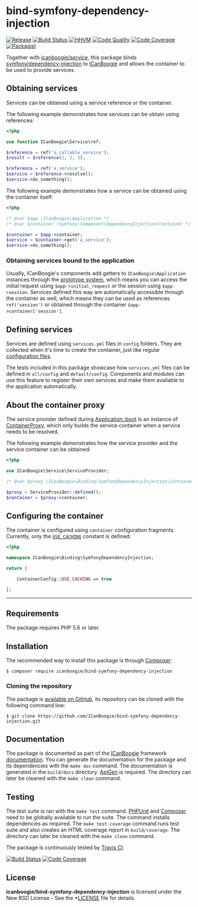 # bind-symfony-dependency-injection

[![Release](https://img.shields.io/packagist/v/ICanBoogie/bind-symfony-dependency-injection.svg)](https://packagist.org/packages/ICanBoogie/bind-symfony-dependency-injection)
[![Build Status](https://img.shields.io/travis/ICanBoogie/bind-symfony-dependency-injection.svg)](http://travis-ci.org/ICanBoogie/bind-symfony-dependency-injection)
[![HHVM](https://img.shields.io/hhvm/ICanBoogie/bind-symfony-dependency-injection.svg)](http://hhvm.h4cc.de/package/ICanBoogie/bind-symfony-dependency-injection)
[![Code Quality](https://img.shields.io/scrutinizer/g/ICanBoogie/bind-symfony-dependency-injection.svg)](https://scrutinizer-ci.com/g/ICanBoogie/bind-symfony-dependency-injection)
[![Code Coverage](https://img.shields.io/coveralls/ICanBoogie/bind-symfony-dependency-injection.svg)](https://coveralls.io/r/ICanBoogie/bind-symfony-dependency-injection)
[![Packagist](https://img.shields.io/packagist/dt/ICanBoogie/bind-symfony-dependency-injection.svg)](https://packagist.org/packages/ICanBoogie/bind-symfony-dependency-injection)

Together with [icanboogie/service][], this package binds [symfony/dependency-injection][] to
[ICanBoogie][] and allows the container to be used to provide services.





## Obtaining services

Services can be obtained using a service reference or the container.

The following example demonstrates how services can be obtain using references:

```php
<?php

use function ICanBoogie\Service\ref;

$reference = ref('a_callable_service');
$result = $reference(1, 2, 3);

$reference = ref('a_service');
$service = $reference->resolve();
$service->do_something();
```

The following example demonstrates how a service can be obtained using the container itself:

```php
<?php

/* @var $app \ICanBoogie\Application */
/* @var $container \Symfony\Component\DependencyInjection\Container */

$container = $app->container;
$service = $container->get('a_service');
$service->do_something();
```





### Obtaining services bound to the application

Usually, ICanBoogie's components add getters to `ICanBoogie\Application` instances through the
[prototype system][], which means you can access the initial request using `$app->initial_request`
or the session using `$app->session`. Services defined this way are automatically accessible through
the container as well, which means they can be used as references `ref('session')` or obtained
through the container `$app->container['session']`.





## Defining services

Services are defined using `services.yml` files in `config` folders. They are collected when it's
time to create the container, just like regular [configuration files][].

The tests included in this package showcase how `services.yml` files can be defined in `all/config`
and `default/config`. Components and modules can use this feature to register their own services and
make them available to the application automatically.





## About the container proxy

The service provider defined during [Application::boot][] is an instance of [ContainerProxy][],
which only builds the service container when a service needs to be resolved.

The following example demonstrates how the service provider and the service container can be obtained:

```php
<?php

use ICanBoogie\Service\ServiceProvider;

/* @var $proxy \ICanBoogie\Binding\SymfonyDependencyInjection\ContainerProxy */

$proxy = ServiceProvider::defined();
$container = $proxy->container;
```





## Configuring the container

The container is configured using `container` configuration fragments. Currently, only the
[`USE_CACHING`][] constant is defined:

```php
<?php

namespace ICanBoogie\Binding\SymfonyDependencyInjection;

return [

	ContainerConfig::USE_CACHING => true

];
```





----------





## Requirements

The package requires PHP 5.6 or later.





## Installation

The recommended way to install this package is through [Composer](http://getcomposer.org/):

```
$ composer require icanboogie/bind-symfony-dependency-injection
```





### Cloning the repository

The package is [available on GitHub][], its repository can be cloned with the following command
line:

	$ git clone https://github.com/ICanBoogie/bind-symfony-dependency-injection.git





## Documentation

The package is documented as part of the [ICanBoogie][] framework [documentation][]. You can
generate the documentation for the package and its dependencies with the `make doc` command. The
documentation is generated in the `build/docs` directory. [ApiGen](http://apigen.org/) is required.
The directory can later be cleaned with the `make clean` command.





## Testing

The test suite is ran with the `make test` command. [PHPUnit](https://phpunit.de/) and
[Composer](http://getcomposer.org/) need to be globally available to run the suite. The command
installs dependencies as required. The `make test-coverage` command runs test suite and also creates
an HTML coverage report in `build/coverage`. The directory can later be cleaned with the `make
clean` command.

The package is continuously tested by [Travis CI](http://about.travis-ci.org/).

[![Build Status](https://img.shields.io/travis/ICanBoogie/bind-symfony-dependency-injection.svg)](http://travis-ci.org/ICanBoogie/bind-symfony-dependency-injection)
[![Code Coverage](https://img.shields.io/coveralls/ICanBoogie/bind-symfony-dependency-injection.svg)](https://coveralls.io/r/ICanBoogie/bind-symfony-dependency-injection)





## License

**icanboogie/bind-symfony-dependency-injection** is licensed under the New BSD License - See the
*[LICENSE](LICENSE) file for details.





[ContainerProxy]:               https://icanboogie.org/api/bind-symfony-dependency-injection/master/
[`USE_CACHING`]:                https://icanboogie.org/api/bind-symfony-dependency-injection/master/class-ICanBoogie.Binding.SymfonyDependencyInjection.ContainerConfig.html#USE_CACHING
[documentation]:                https://icanboogie.org/api/service/master/

[ICanBoogie]:                   https://icanboogie.org
[prototype system]:             https://icanboogie.org/docs/4.0/prototypes
[Application::boot]:            https://icanboogie.org/docs/4.0/life-and-death#the-application-has-booted
[configuration files]:          https://icanboogie.org/docs/4.0/configuration

[icanboogie/service]:           https://github.com/ICanBoogie/Service/
[available on GitHub]:          https://github.com/ICanBoogie/bind-symfony-dependency-injection
[symfony/dependency-injection]: https://symfony.com/doc/current/components/dependency_injection.html 
